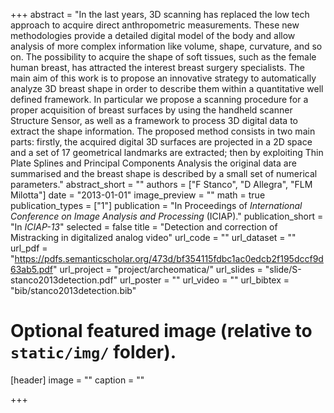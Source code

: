 +++
abstract = "In the last years, 3D scanning has replaced the low tech approach to acquire direct anthropometric measurements. These new methodologies provide a detailed digital model of the body and allow analysis of more complex information like volume, shape, curvature, and so on. The possibility to acquire the shape of soft tissues, such as the female human breast, has attracted the interest breast surgery specialists. The main aim of this work is to propose an innovative strategy to automatically analyze 3D breast shape in order to describe them within a quantitative well defined framework. In particular we propose a scanning procedure for a proper acquisition of breast surfaces by using the handheld scanner Structure Sensor, as well as a framework to process 3D digital data to extract the shape information. The proposed method consists in two main parts: firstly, the acquired digital 3D surfaces are projected in a 2D space and a set of 17 geometrical landmarks are extracted; then by exploiting Thin Plate Splines and Principal Components Analysis the original data are summarised and the breast shape is described by a small set of numerical parameters."
abstract_short = ""
authors = ["F Stanco", "D Allegra", "FLM Milotta"]
date = "2013-01-01"
image_preview = ""
math = true
publication_types = ["1"]
publication = "In Proceedings of *International Conference on Image Analysis and Processing* (ICIAP)."
publication_short = "In *ICIAP-13*"
selected = false
title = "Detection and correction of Mistracking in digitalized analog video"
url_code = ""
url_dataset = ""
url_pdf = "https://pdfs.semanticscholar.org/473d/bf354115fdbc1ac0edcb2f195dccf9d63ab5.pdf"
url_project = "project/archeomatica/"
url_slides = "slide/S-stanco2013detection.pdf"
url_poster = ""
url_video = ""
url_bibtex = "bib/stanco2013detection.bib"

# Optional featured image (relative to `static/img/` folder).
[header]
image = ""
caption = ""

+++